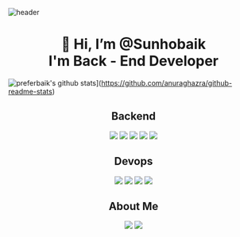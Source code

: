 ![header](https://capsule-render.vercel.app/api?type=wave&color=auto&height=300&section=header&text=Preferbaik&fontSize=70&desc=Back%20End%20Developer)

<div align=center><h1>👋 Hi, I’m @Sunhobaik <br> I'm Back - End Developer </h1></div>

![preferbaik's github stats](https://github-readme-stats.vercel.app/api?username=preferbaik)](https://github.com/anuraghazra/github-readme-stats)


<!-- ![Python](https://img.shields.io/badge/python-purple.svg?logo=python&logoColor=white&style=for-the-badge) -->
<!-- ![Django](https://img.shields.io/badge/django-green.svg?logo=django&logoColor=white&style=for-the-badge) -->
<!-- ![Typescript](https://img.shields.io/badge/typescript-blue.svg?logo=typescript&logoColor=white&style=for-the-badge) -->
<!-- ![Nestjs](https://img.shields.io/badge/nestjs-black.svg?logo=nestjs&logoColor=red&style=for-the-badge) -->
<!-- ![Javascript](https://img.shields.io/badge/javascript-yellow.svg?logo=javascript&logoColor=black&style=for-the-badge)
 -->
 <div align=center><h2>Backend</h2></div>
 
<div align="center"><a target="_blank"><img src="https://img.shields.io/badge/python-purple.svg?logo=python&logoColor=white&style=for-the-badge"/></a> <a target="_blank"><img src="https://img.shields.io/badge/django-green.svg?logo=django&logoColor=white&style=for-the-badge"/></a> <a target="_blank"><img src="https://img.shields.io/badge/typescript-blue.svg?logo=typescript&logoColor=white&style=for-the-badge"/></a> <a target="_blank"><img src="https://img.shields.io/badge/nestjs-black.svg?logo=nestjs&logoColor=red&style=for-the-badge"/></a> <a target="_blank"><img src="https://img.shields.io/badge/javascript-yellow.svg?logo=javascript&logoColor=black&style=for-the-badge"/></a></div>
  
<div align=center><h2>Devops</h2></div>

<!-- ![Mysql](https://img.shields.io/badge/mysql-purple.svg?logo=mysql&logoColor=orange&style=for-the-badge) -->
<!-- ![Elasticsearch](https://img.shields.io/badge/elasticsearch-grey.svg?logo=elasticsearch&logoColor=white&style=for-the-badge) -->
<!-- ![Docker](https://img.shields.io/badge/docker-blue.svg?logo=docker&logoColor=white&style=for-the-badge) -->
<!-- ![AWS](https://img.shields.io/badge/awazon-orange.svg?logo=amazon&logoColor=white&style=for-the-badge)
 -->
<div align="center"><a target="_blank"><img src="https://img.shields.io/badge/mysql-purple.svg?logo=mysql&logoColor=orange&style=for-the-badge"/></a> <a target="_blank"><img src="https://img.shields.io/badge/elasticsearch-grey.svg?logo=elasticsearch&logoColor=white&style=for-the-badge"/></a> <a target="_blank"><img src="https://img.shields.io/badge/docker-blue.svg?logo=docker&logoColor=white&style=for-the-badge"/></a> <a target="_blank"><img src="https://img.shields.io/badge/awazon-orange.svg?logo=amazon&logoColor=white&style=for-the-badge"/></a> </div>


<div align=center><h2>About Me</h2></div>
<div align="center"><a href="https://www.preferbaik.com/" target="_blank"><img src="https://img.shields.io/badge/portfolio-red.svg?logo=Photopea&logoColor=white&style=for-the-badge"/></a> <a href="https://velog.io/@baik9261" target="_blank"><img src="https://img.shields.io/badge/velog-green.svg?logo=vimeo&logoColor=white&style=for-the-badge"/></a></div>









